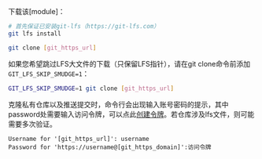 下载该[module]：

```bash
# 首先保证已安装git-lfs（https://git-lfs.com）
git lfs install
```

```bash
git clone [git_https_url]
```

如果您希望跳过LFS大文件的下载（只保留LFS指针），请在git clone命令前添加`GIT_LFS_SKIP_SMUDGE=1`：

```bash
GIT_LFS_SKIP_SMUDGE=1 git clone [git_https_url]
```

克隆私有仓库以及推送提交时，命令行会出现输入账号密码的提示，其中password处需要输入访问令牌，可以点此[创建令牌](/my/tokens)。若仓库涉及lfs文件，则可能需要多次验证。

```
Username for '[git_https_url]': username
Password for 'https://username@[git_https_domain]':访问令牌
```
